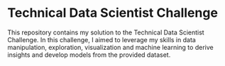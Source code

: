 # Technical Data Scientist Challenge

This repository contains my solution to the Technical Data Scientist Challenge. In this challenge, I aimed to leverage my skills in data manipulation, exploration, visualization and machine learning to derive insights and develop models from the provided dataset.